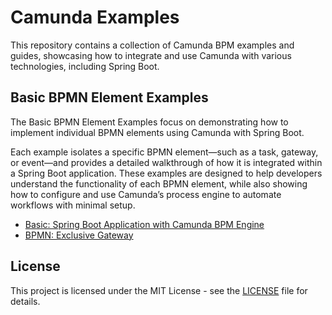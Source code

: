 # Camunda Examples
This repository contains a collection of Camunda BPM examples and guides, showcasing how to integrate and use Camunda 
with various technologies, including Spring Boot.


## Basic BPMN Element Examples 
The Basic BPMN Element Examples focus on demonstrating how to implement individual BPMN elements using Camunda with 
Spring Boot. 

Each example isolates a specific BPMN element—such as a task, gateway, or event—and provides a detailed walkthrough of 
how it is integrated within a Spring Boot application. These examples are designed to help developers understand the 
functionality of each BPMN element, while also showing how to configure and use Camunda’s process engine to automate 
workflows with minimal setup.

* [Basic: Spring Boot Application with Camunda BPM Engine](basic-bpmn-elements/basic-example/README.md)
* [BPMN: Exclusive Gateway](basic-bpmn-elements/bpmn-gateway-exclusive-gateway/README.md)

## License
This project is licensed under the MIT License - see the [LICENSE](LICENSE) file for details.
